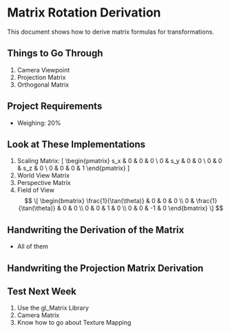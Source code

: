 # Matrix Rotation Derivation

This document shows how to derive matrix formulas for transformations.

## Things to Go Through
1. Camera Viewpoint
2. Projection Matrix
3. Orthogonal Matrix

## Project Requirements
- Weighing: 20%

## Look at These Implementations
1. Scaling Matrix: 
   \[
   \begin{pmatrix}
   s_x & 0 & 0 & 0 \\
   0 & s_y & 0 & 0 \\
   0 & 0 & s_z & 0 \\
   0 & 0 & 0 & 1
   \end{pmatrix}
   \]
2. World View Matrix
3. Perspective Matrix
4. Field of View
   $$
   \[
   \begin{bmatrix}
   \frac{1}{\tan(\theta)} & 0 & 0 & 0 \\
   0 & \frac{1}{\tan(\theta)} & 0 & 0 \\
   0 & 0 & 1 & 0 \\
   0 & 0 & -1 & 0
   \end{bmatrix}
   \]
   $$

## Handwriting the Derivation of the Matrix
- All of them

## Handwriting the Projection Matrix Derivation

## Test Next Week
1. Use the gl_Matrix Library
2. Camera Matrix
3. Know how to go about Texture Mapping
